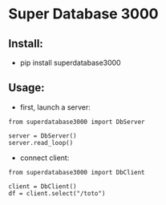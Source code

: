 # Super Database 3000

## Install:
* pip install superdatabase3000

## Usage:
* first, launch a server:
```shell
from superdatabase3000 import DbServer

server = DbServer()
server.read_loop()
```

* connect client:
```shell
from superdatabase3000 import DbClient

client = DbClient()
df = client.select("/toto")
```
